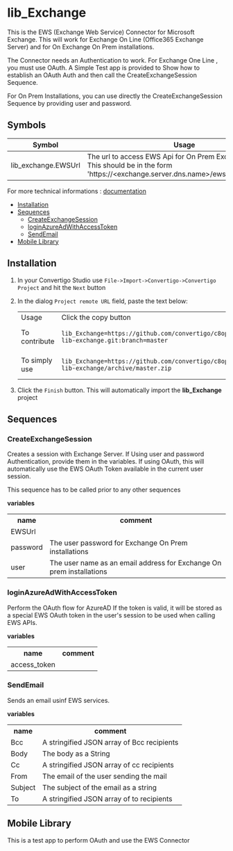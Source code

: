


# lib_Exchange

This is the EWS (Exchange Web Service) Connector for Microsoft Exchange. This will work for Exchange On Line (Office365 Exchange Server) and for On Exchange On Prem installations.

The Connector needs an Authentication to work. For Exchange One Line , you must use OAuth. A Simple Test app is provided to Show how to establish an OAuth Auth and then call the CreateExchangeSession Sequence.

For On Prem Installations, you can use directly the  CreateExchangeSession Sequence by providing user and password.

## Symbols

| Symbol            | Usage                  |
|-------------------|----------------------|
| lib_exchange.EWSUrl  | The url to access EWS Api for On Prem Exchange servers. This should be in the form 'https://&lt;exchange.server.dns.name&gt;/ews/exchange.asmx'   |



For more technical informations : [documentation](./project.md)

- [Installation](#installation)
- [Sequences](#sequences)
    - [CreateExchangeSession](#createexchangesession)
    - [loginAzureAdWithAccessToken](#loginazureadwithaccesstoken)
    - [SendEmail](#sendemail)
- [Mobile Library](#mobile-library)


## Installation

1. In your Convertigo Studio use `File->Import->Convertigo->Convertigo Project` and hit the `Next` button
2. In the dialog `Project remote URL` field, paste the text below:
   <table>
     <tr><td>Usage</td><td>Click the copy button</td></tr>
     <tr><td>To contribute</td><td>

     ```
     lib_Exchange=https://github.com/convertigo/c8oprj-lib-exchange.git:branch=master
     ```
     </td></tr>
     <tr><td>To simply use</td><td>

     ```
     lib_Exchange=https://github.com/convertigo/c8oprj-lib-exchange/archive/master.zip
     ```
     </td></tr>
    </table>
3. Click the `Finish` button. This will automatically import the __lib_Exchange__ project


## Sequences

### CreateExchangeSession

Creates a session with Exchange Server. If Using user and password Authentication, provide them in the variables. If using OAuth, this will automatically use the EWS OAuth Token available in the current user session.

This sequence has to be called prior to any other sequences


**variables**

<table>
<tr>
<th>name</th><th>comment</th>
</tr>
<tr>
<td>EWSUrl</td><td></td>
</tr>
<tr>
<td>password</td><td>The user password for Exchange On Prem installations</td>
</tr>
<tr>
<td>user</td><td>The user name as an email address for Exchange On prem installations</td>
</tr>
</table>

### loginAzureAdWithAccessToken

Perform the OAuth flow for AzureAD If the token is valid, it will be stored as a special EWS OAuth token in the user's session to be used when calling EWS APIs.


**variables**

<table>
<tr>
<th>name</th><th>comment</th>
</tr>
<tr>
<td>access_token</td><td></td>
</tr>
</table>

### SendEmail

Sends an email usinf EWS services.

**variables**

<table>
<tr>
<th>name</th><th>comment</th>
</tr>
<tr>
<td>Bcc</td><td>A stringified JSON array of Bcc recipients</td>
</tr>
<tr>
<td>Body</td><td>The body as a String</td>
</tr>
<tr>
<td>Cc</td><td>A stringified JSON array of cc recipients</td>
</tr>
<tr>
<td>From</td><td>The email of the user sending the mail</td>
</tr>
<tr>
<td>Subject</td><td>The subject of the email as a string</td>
</tr>
<tr>
<td>To</td><td>A stringified JSON array of to recipients</td>
</tr>
</table>

## Mobile Library

This is a test app to perform OAuth and use the EWS Connector



